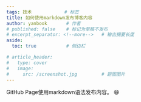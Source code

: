 ```yaml
---
tags: 技术            # 标签
title: 如何使用markdown发布博客内容
author: yanbook       # 作者
# published: false    # 标记为草稿不发布
# excerpt_separator: <!--more-->   # 输出摘要长度
aside:
  toc: true           # 侧边栏

# article_header:
#   type: cover
#   image:
#     src: /screenshot.jpg         # 题图图片
---
```


GitHub Page使用markdown语法发布内容。
:smile:
